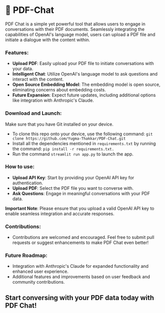 
# 💬 PDF-Chat

PDF Chat is a simple yet powerful tool that allows users to engage in conversations with their PDF documents. Seamlessly integrating the capabilities of OpenAI's language model, users can upload a PDF file and initiate a dialogue with the content within.


### Features:

- **Upload PDF**: Easily upload your PDF file to initiate conversations with your data.
- **Intelligent Chat**: Utilize OpenAI's language model to ask questions and interact with the content.
- **Open Source Embedding Model**: The embedding model is open source, eliminating concerns about embedding costs.
- **Future Expansion**: Expect future updates, including additional options like integration with Anthropic's Claude.


### Download and Launch:

Make sure that you have Git installed on your device.

- To clone this repo onto your device, use the following command:
  `git clone https://github.com/Yugma-Thakkar/PDF-Chat.git`
- Install all the dependencies mentioned in `requirements.txt` by running the command:
  `pip install -r requirements.txt.`
- Run the command `streamlit run app.py` to launch the app.


### How to use:

- **Upload API Key**: Start by providing your OpenAI API key for authentication.
- **Upload PDF**: Select the PDF file you want to converse with.
- **Ask Questions**: Engage in meaningful conversations with your PDF data.

**Important Note**: Please ensure that you upload a valid OpenAI API key to enable seamless integration and accurate responses.


### Contributions:

- Contributions are welcomed and encouraged. Feel free to submit pull requests or suggest enhancements to make PDF Chat even better!


### Future Roadmap:

- Integration with Anthropic's Claude for expanded functionality and enhanced user experience.
- Additional features and improvements based on user feedback and community contributions.


## Start conversing with your PDF data today with PDF Chat!
